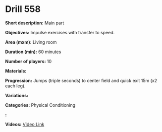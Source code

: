 # Drill 558

**Short description:**
Main part

**Objectives:**
Impulse exercises with transfer to speed.

**Area (mxm):**
Living room

**Duration (min):**
60 minutes

**Number of players:**
10

**Materials:**


**Progression:**
Jumps (triple seconds) to center field and quick exit 15m (x2 each leg).

**Variations:**


**Categories:**
Physical Conditioning

**:**


**Videos:**
[Video Link](https://www.youtube.com/embed/NH8arqc5v3k)

